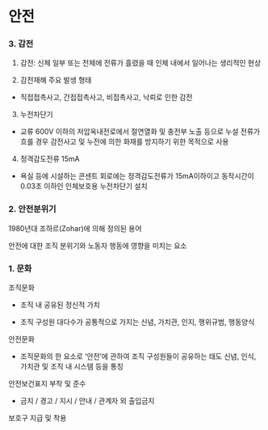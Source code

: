 # 안전

### 3. 감전

1. 감전: 신체 일부 또는 전체에 전류가 흘렸을 때 인체 내에서 일어나는 생리적인 현상

2. 감전재해 주요 발생 형태

  - 직접접촉사고,  간접접촉사고,  비접촉사고,  낙뢰로 인한 감전

3. 누전차단기

  - 교류 600V 이하의 저압옥내전로에서 절연열화 및 충전부 노출 등으로 누설 전류가 흐를 경우 감전사고 및 누전에 의한 화재를 방지하기 위한 목적으로 사용

4. 정격감도전류 15mA

  - 욕실 등에 시설하는 콘센트 회로에는 정격감도전류가 15mA이하이고 동작시간이 0.03초 이하인 인체보호용 누전차단기 설치

 

### 2. 안전분위기

1980년대 조하르(Zohar)에 의해 정의된 용어

안전에 대한 조직 분위기와 노동자 행동에 영향을 미치는 요소

 

### 1. 문화

조직문화

- 조직 내 공유된 정신적 가치

- 조직 구성원 대다수가 공통적으로 가지는 신념, 가치관, 인지, 행위규범, 행동양식


안전문화

- 조직문화의 한 요소로 ‘안전’에 관하여 조직 구성원들이 공유하는 태도  신념, 인식, 가치관 및 조직 내 시스템 등을 통칭


안전보건표지 부착 및 준수

 - 금지 / 경고 / 지시 / 안내 / 관계자 외 출입금지


보호구 지급 및 착용